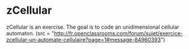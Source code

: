 zCellular
=========

zCellular is an exercise. The goal is to code an unidimensional cellular automaton. (src = "http://fr.openclassrooms.com/forum/sujet/exercice-zcellular-un-automate-cellulaire?page=1#message-84960393")
